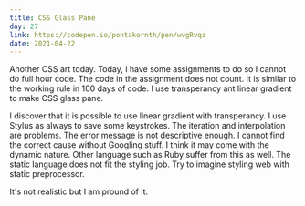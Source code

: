 ```yaml
---
title: CSS Glass Pane
day: 27
link: https://codepen.io/pontakornth/pen/wvgRvqz
date: 2021-04-22
---
```

Another CSS art today. Today, I have some assignments to do so I cannot do full hour code. The code
in the assignment does not count. It is similar to the working rule in 100 days of code. I use
transperancy ant linear gradient to make CSS glass pane.<!--more-->


I discover that it is possible to use linear gradient with transperancy. I use Stylus as always to 
save some keystrokes. The iteration and interpolation are problems. The error message is not descriptive enough. I cannot find the correct cause without Googling stuff.
I think it may come with the dynamic nature. Other language such as Ruby suffer from this as
well. The static language does not fit the styling job. Try to imagine styling web with static
preprocessor.


It's not realistic but I am pround of it.